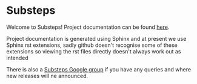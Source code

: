 Substeps
=======

Welcome to Substeps!  Project documentation can be found [here](http://technophobia.github.com/substeps/ "Substeps documentation").  

Project documentation is generated using Sphinx and at present we use Sphinx rst extensions, sadly github doesn't recognise some of these extensions so viewing the rst files directly doesn't always work out as intended

There is also a [Substeps Google group](http://groups.google.com/group/substeps?hl=en-GB "Substeps Google group") if you have any queries and where new releases will ne announced.
